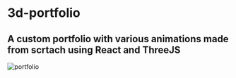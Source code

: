 # 3d-portfolio
## A custom portfolio with various animations made from scrtach using React and ThreeJS
![portfolio](https://github.com/Swaranjit-9/3d-portfolio/assets/59581142/29d85480-819a-4e64-8c8f-8151cdb8a8e5)
